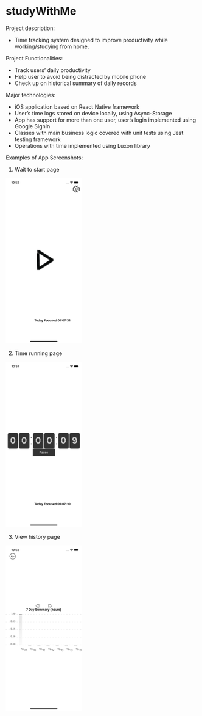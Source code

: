 # studyWithMe
Project description: 
* Time tracking system designed to improve productivity while working/studying from home. 

Project Functionalities: 
* Track users’ daily productivity 
* Help user to avoid being distracted by mobile phone
* Check up on historical summary of daily records

Major technologies: 
* iOS application based on React Native framework
* User’s time logs stored on device locally, using Async-Storage 
* App has support for more than one user, user’s login implemented using Google SignIn 
* Classes with main business logic covered with unit tests using Jest testing framework 
* Operations with time implemented using Luxon library

Examples of App Screenshots:
1. Wait to start page
<img src="/images/watingToStart.png" alt="drawing" width="200"/>


2. Time running page
<img src="/images/runningTimer.png" alt="drawing" width="200"/>


3. View history page
<img src="/images/historicalRecords.png" alt="drawing" width="200"/>
